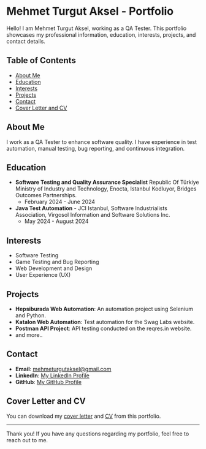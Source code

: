 # Mehmet Turgut Aksel - Portfolio

Hello! I am Mehmet Turgut Aksel, working as a QA Tester. This portfolio showcases my professional information, education, interests, projects, and contact details.

## Table of Contents
- [About Me](#about-me)
- [Education](#education)
- [Interests](#interests)
- [Projects](#projects)
- [Contact](#contact)
- [Cover Letter and CV](#cover-letter-and-cv)

## About Me
I work as a QA Tester to enhance software quality. I have experience in test automation, manual testing, bug reporting, and continuous integration.

## Education

- **Software Testing and Quality Assurance Specialist** Republic Of Türkiye Ministry of Industry and Technology, Enocta, Istanbul Kodluyor, Bridges Outcomes Partnerships. 
  - February 2024 - June 2024
- **Java Test Automation** - JCI Istanbul, Software Industrialists Association, Virgosol Information and Software Solutions Inc.
  - May 2024 - August 2024

## Interests
- Software Testing
- Game Testing and Bug Reporting
- Web Development and Design
- User Experience (UX)

## Projects
- **Hepsiburada Web Automation**: An automation project using Selenium and Python.
- **Katalon Web Automation**: Test automation for the Swag Labs website.
- **Postman API Project**: API testing conducted on the reqres.in website.
- and more..

## Contact
- **Email**: [mehmeturgutaksel@gmail.com](mailto:mehmeturgutaksel@gmail.com)
- **LinkedIn**: [My LinkedIn Profile](https://www.linkedin.com/in/mehmeturgutaksel/)
- **GitHub**: [My GitHub Profile](https://github.com/mtaksel)

## Cover Letter and CV
You can download my [cover letter](files/Mehmet-Turgut-Aksel-Cover-Letter.pdf) and [CV](/files/Mehmet-Turgut-Aksel-CV.pdf) from this portfolio.

---

Thank you! If you have any questions regarding my portfolio, feel free to reach out to me.
